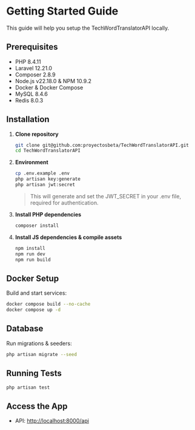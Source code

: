 # Getting Started Guide

This guide will help you setup the TechWordTranslatorAPI locally.

## Prerequisites

- PHP 8.4.11
- Laravel 12.21.0
- Composer 2.8.9
- Node.js v22.18.0 & NPM 10.9.2
- Docker & Docker Compose
- MySQL 8.4.6
- Redis 8.0.3

## Installation

1. **Clone repository**  
   ```bash
   git clone git@github.com:proyectosbeta/TechWordTranslatorAPI.git
   cd TechWordTranslatorAPI
   ```

2. **Environment**  
   ```bash
   cp .env.example .env
   php artisan key:generate
   php artisan jwt:secret
   ```
   
   > This will generate and set the JWT_SECRET in your .env file, required for authentication.

3. **Install PHP dependencies**  
   ```bash
   composer install
   ```

4. **Install JS dependencies & compile assets**  
   ```bash
   npm install
   npm run dev
   npm run build
   ```

## Docker Setup

Build and start services:

```bash
docker compose build --no-cache
docker compose up -d
```

## Database

Run migrations & seeders:

```bash
php artisan migrate --seed
```

## Running Tests

```bash
php artisan test
```

## Access the App

- API: <http://localhost:8000/api>
